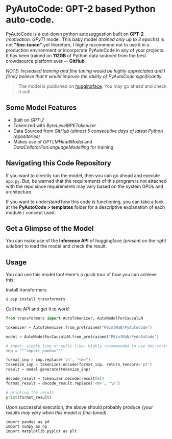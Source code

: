 
# PyAutoCode: GPT-2 based Python auto-code.

PyAutoCode is a cut-down python autosuggestion built on **GPT-2** *(motivation: GPyT)* model. This baby model *(trained only up to 3 epochs)* is not **"fine-tuned"** yet therefore, I highly recommend not to use it in a production environment or incorporate PyAutoCode in any of your projects. It has been trained on **112GB** of Python data sourced from the best crowdsource platform ever -- **GitHub**.

*NOTE: Increased training and fine tuning would be highly appreciated and I firmly believe that it would improve the ability of PyAutoCode significantly.*

> The model is published on [huggingface](https://huggingface.co/P0intMaN/PyAutoCode). You may go ahead and check it out!

## Some Model Features

- Built on *GPT-2*
- Tokenized with *ByteLevelBPETokenizer*
- Data Sourced from *GitHub (almost 5 consecutive days of latest Python repositories)*
- Makes use of *GPTLMHeadModel* and *DataCollatorForLanguageModelling* for training

## Navigating this Code Repository

If you want to directly run the model, then you can go ahead and execute `app.py`. But, be warned that the requirements of this program is not attached with the repo since requirements may vary based on the system GPUs and architecture.

If you want to understand how this code is functioning, you can take a look at the **PyAutoCode > templates** folder for a descriptive explanation of each module / concept used.

## Get a Glimpse of the Model

You can make use of the **Inference API** of huggingface *(present on the right sidebar)* to load the model and check the result. 

## Usage

You can use this model too! Here's a quick tour of how you can achieve this:

Install transformers
```sh
$ pip install transformers
```

Call the API and get it to work!
```python
from transformers import AutoTokenizer, AutoModelForCausalLM

tokenizer = AutoTokenizer.from_pretrained("P0intMaN/PyAutoCode")

model = AutoModelForCausalLM.from_pretrained("P0intMaN/PyAutoCode")

# input: single line or multi-line. Highly recommended to use doc-strings.
inp = """import pandas"""

format_inp = inp.replace('\n', "<N>")
tokenize_inp = tokenizer.encode(format_inp, return_tensors='pt')
result = model.generate(tokenize_inp)

decode_result = tokenizer.decode(result[0])
format_result = decode_result.replace('<N>', "\n")

# printing the result
print(format_result)
```

Upon successful execution, the above should probably produce *(your results may vary when this model is fine-tuned)*
```sh
import pandas as pd
import numpy as np
import matplotlib.pyplot as plt

```
